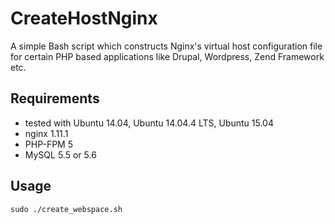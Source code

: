 # CreateHostNginx
A simple Bash script which constructs Nginx's virtual host configuration file for certain PHP based applications like Drupal, Wordpress, Zend Framework etc.
## Requirements
* tested with Ubuntu 14.04, Ubuntu 14.04.4 LTS, Ubuntu 15.04
* nginx 1.11.1
* PHP-FPM 5
* MySQL 5.5 or 5.6 

## Usage
`sudo ./create_webspace.sh`
